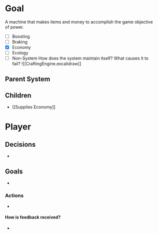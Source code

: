 # Goal
A machine that makes items and money to accomplish the game objective of power.
- [ ] Boosting
- [ ] Braking
- [x] Economy
- [ ] Ecology
- [ ] Non-System
How does the system maintain itself? What causes it to fail?
![[CraftingEngine.excalidraw]]

## Parent System

## Children
- [[Supplies Economy]]
# Player
## Decisions
- 
## Goals
- 
### Actions
- 
#### How is feedback received?
- 
